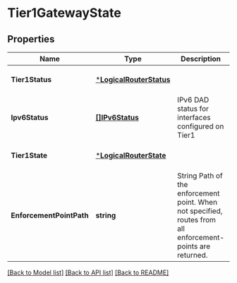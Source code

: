 # Tier1GatewayState

## Properties
Name | Type | Description | Notes
------------ | ------------- | ------------- | -------------
**Tier1Status** | [***LogicalRouterStatus**](LogicalRouterStatus.md) |  | [optional] [default to null]
**Ipv6Status** | [**[]IPv6Status**](IPv6Status.md) | IPv6 DAD status for interfaces configured on Tier1  | [optional] [default to null]
**Tier1State** | [***LogicalRouterState**](LogicalRouterState.md) |  | [optional] [default to null]
**EnforcementPointPath** | **string** | String Path of the enforcement point. When not specified, routes from all enforcement-points are returned.  | [optional] [default to null]

[[Back to Model list]](../README.md#documentation-for-models) [[Back to API list]](../README.md#documentation-for-api-endpoints) [[Back to README]](../README.md)

